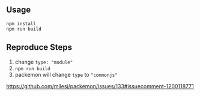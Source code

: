 ## Usage

    npm install
    npm run build

## Reproduce Steps

1. change `type: "module"`
2. `npm run build`
3. packemon will change `type` to `"commonjs"`

https://github.com/milesj/packemon/issues/133#issuecomment-1200118771
